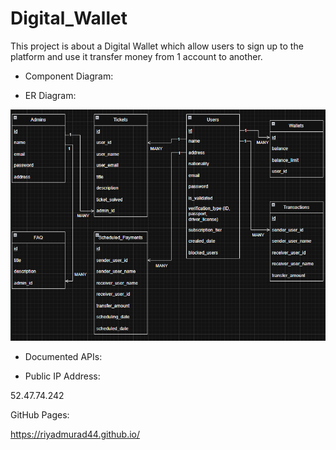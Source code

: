 # Digital_Wallet

This project is about a Digital Wallet which allow users to sign up to the platform and use it transfer money from 1 account to another.

- Component Diagram:

<!-- <img src=""></img> -->

- ER Diagram:

<img src="Assets/Database.png"></img>


- Documented APIs:



- Public IP Address:

52.47.74.242

GitHub Pages:

<a href="https://riyadmurad44.github.io/">https://riyadmurad44.github.io/</a>
